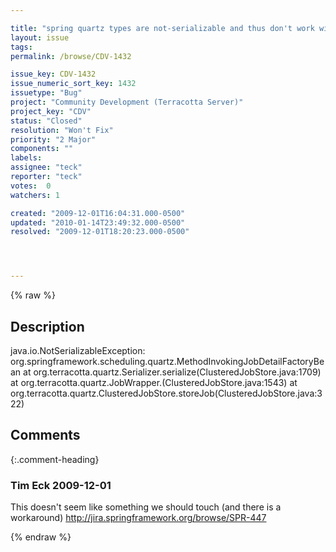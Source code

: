 ```yaml
---

title: "spring quartz types are not-serializable and thus don't work with new 1.7 quartz integration"
layout: issue
tags: 
permalink: /browse/CDV-1432

issue_key: CDV-1432
issue_numeric_sort_key: 1432
issuetype: "Bug"
project: "Community Development (Terracotta Server)"
project_key: "CDV"
status: "Closed"
resolution: "Won't Fix"
priority: "2 Major"
components: ""
labels: 
assignee: "teck"
reporter: "teck"
votes:  0
watchers: 1

created: "2009-12-01T16:04:31.000-0500"
updated: "2010-01-14T23:49:32.000-0500"
resolved: "2009-12-01T18:20:23.000-0500"




---
```


{% raw %}

## Description

<div markdown="1" class="description">

java.io.NotSerializableException:
org.springframework.scheduling.quartz.MethodInvokingJobDetailFactoryBean
   at org.terracotta.quartz.Serializer.serialize(ClusteredJobStore.java:1709)
   at org.terracotta.quartz.JobWrapper.<init>(ClusteredJobStore.java:1543)
   at org.terracotta.quartz.ClusteredJobStore.storeJob(ClusteredJobStore.java:322)


</div>

## Comments


{:.comment-heading}
### **Tim Eck** <span class="date">2009-12-01</span>

<div markdown="1" class="comment">

This doesn't seem like something we should touch (and there is a workaround)
http://jira.springframework.org/browse/SPR-447



</div>



{% endraw %}
